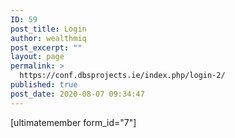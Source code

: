 ```yaml
---
ID: 59
post_title: Login
author: wealthmiq
post_excerpt: ""
layout: page
permalink: >
  https://conf.dbsprojects.ie/index.php/login-2/
published: true
post_date: 2020-08-07 09:34:47
---
```

[ultimatemember form_id="7"]